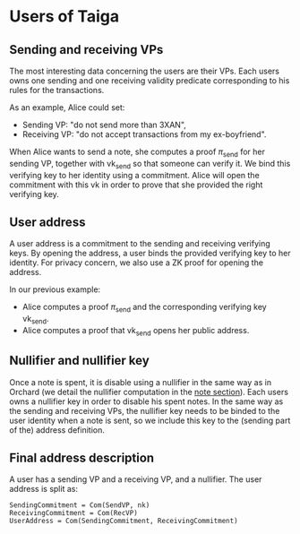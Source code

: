 # Users of Taiga

## Sending and receiving VPs

The most interesting data concerning the users are their VPs.
Each users owns one sending and one receiving validity predicate corresponding to his rules for the transactions.

As an example, Alice could set:
* Sending VP: "do not send more than 3XAN",
* Receiving VP: "do not accept transactions from my ex-boyfriend".

When Alice wants to send a note, she computes a proof $π_\text{send}$ for her sending VP, together with $\text{vk}_\text{send}$ so that someone can verify it. We bind this verifying key to her identity using a commitment. Alice will open the commitment with this $\text{vk}$ in order to prove that she provided the right verifying key.

## User address

A user address is a commitment to the sending and receiving verifying keys. By opening the address, a user binds the provided verifying key to her identity. For privacy concern, we also use a ZK proof for opening the address.

In our previous example:
* Alice computes a proof $π_\text{send}$ and the corresponding verifying key $\text{vk}_\text{send}$.
* Alice computes a proof that $\text{vk}_\text{send}$ opens her public address.

## Nullifier and nullifier key

Once a note is spent, it is disable using a nullifier in the same way as in Orchard (we detail the nullifier computation in the [note section](./notes.md)). Each users owns a nullifier key in order to disable his spent notes. In the same way as the sending and receiving VPs, the nullifier key needs to be binded to the user identity when a note is sent, so we include this key to the (sending part of the) address definition.

## Final address description

A user has a sending VP and a receiving VP, and a nullifier. The user address is split as:
```
SendingCommitment = Com(SendVP, nk)
ReceivingCommitment = Com(RecVP)
UserAddress = Com(SendingCommitment, ReceivingCommitment)
```

